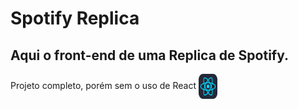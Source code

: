 # Spotify Replica 

## Aqui o front-end de uma Replica de Spotify. 

Projeto completo, porém sem o uso de React <img align="center" alt="Felix-GITHUB" height="40" width="30" src="https://github.com/tandpfun/skill-icons/blob/main/icons/React-Dark.svg"> 
